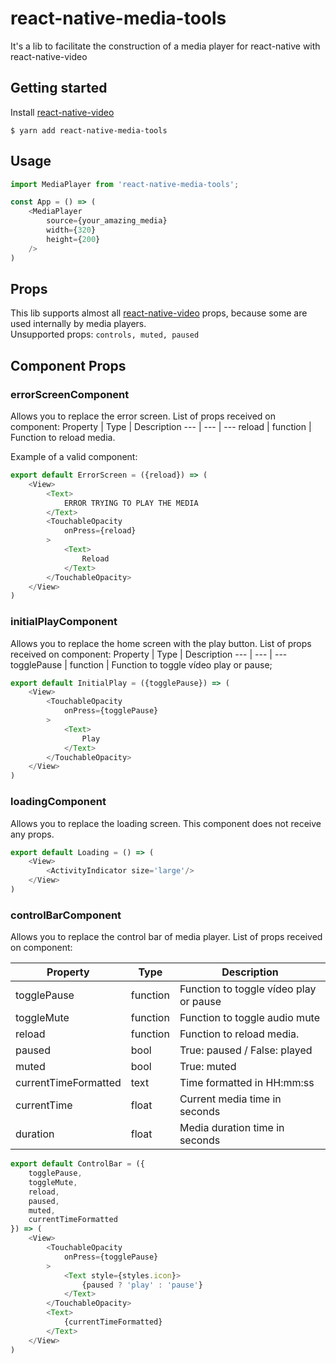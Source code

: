 
# react-native-media-tools
It's a lib to facilitate the construction of a media player for react-native with react-native-video

## Getting started

Install [react-native-video](https://github.com/react-native-community/react-native-video)

`$ yarn add react-native-media-tools`

## Usage
```javascript
import MediaPlayer from 'react-native-media-tools';

const App = () => (
	<MediaPlayer
		source={your_amazing_media}
		width={320}
		height={200}
	/>
)
```

## Props
This lib supports almost all [react-native-video](https://github.com/react-native-community/react-native-video) props, because some are used internally by media players.\
Unsupported props: `controls, muted, paused`

## Component Props


### errorScreenComponent
Allows you to replace the error screen. List of props received on component:
Property | Type | Description
--- | --- | ---
reload | function | Function to reload media.

Example of a valid component:
```javascript
export default ErrorScreen = ({reload}) => (
	<View>
		<Text>
			ERROR TRYING TO PLAY THE MEDIA
		</Text>
		<TouchableOpacity 
			onPress={reload}
		>
			<Text>
				Reload
			</Text>
		</TouchableOpacity>
	</View>
)
```

### initialPlayComponent 
Allows you to replace the home screen with the play button. List of props received on component:
Property | Type | Description
--- | --- | ---
togglePause | function | Function to toggle vídeo play or pause;

```javascript
export default InitialPlay = ({togglePause}) => (
	<View>
		<TouchableOpacity 
			onPress={togglePause}
		>
			<Text>
				Play
			</Text>
		</TouchableOpacity>
	</View>
)
```

### loadingComponent 
Allows you to replace the loading screen. This component does not receive any props.

```javascript
export default Loading = () => (
	<View>
		<ActivityIndicator size='large'/>
	</View>
)
```

### controlBarComponent
Allows you to replace the control bar of media player. List of props received on component:

Property | Type | Description
--- | --- | ---
togglePause | function | Function to toggle vídeo play or pause
toggleMute | function | Function to toggle audio mute
reload | function | Function to reload media.
paused | bool | True: paused / False: played 
muted | bool | True: muted
currentTimeFormatted | text | Time formatted in HH:mm:ss
currentTime | float | Current media time in seconds
duration | float | Media duration time in seconds


```javascript
export default ControlBar = ({
	togglePause, 
	toggleMute, 
	reload, 
	paused, 
	muted, 
	currentTimeFormatted
}) => (
	<View>
		<TouchableOpacity
			onPress={togglePause}
		>
			<Text style={styles.icon}>
				{paused ? 'play' : 'pause'}
			</Text>
		</TouchableOpacity>
		<Text>
			{currentTimeFormatted}
		</Text>
	</View>
)